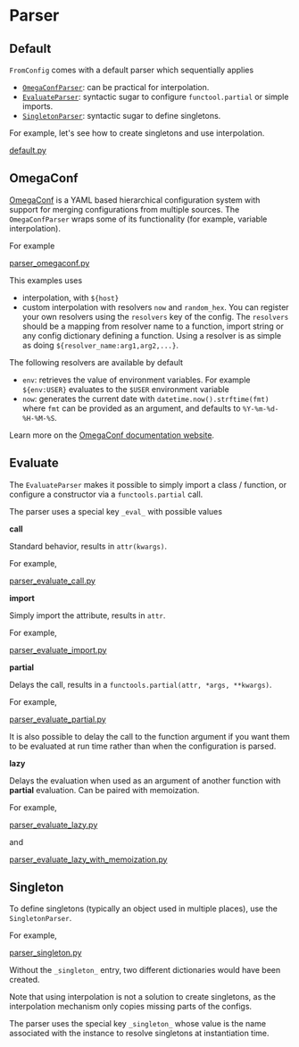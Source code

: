 # Parser <!-- {docsify-ignore} -->


<a id="default"></a>
## Default

`FromConfig` comes with a default parser which sequentially applies

- [`OmegaConfParser`](#omegaconf): can be practical for interpolation.
- [`EvaluateParser`](#evaluate): syntactic sugar to configure `functool.partial` or simple imports.
- [`SingletonParser`](#singleton): syntactic sugar to define singletons.

For example, let's see how to create singletons and use interpolation.

[default.py](default.py ':include :type=code python')


<a id="omegaconf"></a>
## OmegaConf

[OmegaConf](https://omegaconf.readthedocs.io) is a YAML based hierarchical configuration system with support for merging configurations from multiple sources. The `OmegaConfParser` wraps some of its functionality (for example, variable interpolation).

For example

[parser_omegaconf.py](parser_omegaconf.py ':include :type=code python')

This examples uses

- interpolation, with `${host}`
- custom interpolation with resolvers `now` and `random_hex`. You can register your own resolvers using the `resolvers` key of the config. The `resolvers` should be a mapping from resolver name to a function, import string or any config dictionary defining a function. Using a resolver is as simple as doing `${resolver_name:arg1,arg2,...}`.


The following resolvers are available by default

- `env`: retrieves the value of environment variables. For example `${env:USER}` evaluates to the `$USER` environment variable
- `now`: generates the current date with `datetime.now().strftime(fmt)` where `fmt` can be provided as an argument, and defaults to `%Y-%m-%d-%H-%M-%S`.

Learn more on the [OmegaConf documentation website](https://omegaconf.readthedocs.io).

<a id="evaluate"></a>
## Evaluate

The `EvaluateParser` makes it possible to simply import a class / function, or configure a constructor via a `functools.partial` call.

The parser uses a special key `_eval_` with possible values

__call__

Standard behavior, results in `attr(kwargs)`.

For example,

[parser_evaluate_call.py](parser_evaluate_call.py ':include :type=code python')

__import__

Simply import the attribute, results in `attr`.

For example,

[parser_evaluate_import.py](parser_evaluate_import.py ':include :type=code python')

__partial__

Delays the call, results in a `functools.partial(attr, *args, **kwargs)`.

For example,

[parser_evaluate_partial.py](parser_evaluate_partial.py ':include :type=code python')

It is also possible to delay the call to the function argument if you want them to be evaluated at run time rather
than when the configuration is parsed.

__lazy__

Delays the evaluation when used as an argument of another function with __partial__ evaluation. Can be paired with memoization.

For example,

[parser_evaluate_lazy.py](parser_evaluate_lazy.py ':include :type=code python')

and

[parser_evaluate_lazy_with_memoization.py](parser_evaluate_lazy_with_memoization.py ':include :type=code python')

<a id="singleton"></a>
## Singleton

To define singletons (typically an object used in multiple places), use the `SingletonParser`.

For example,

[parser_singleton.py](parser_singleton.py ':include :type=code python')

Without the `_singleton_` entry, two different dictionaries would have been created.

Note that using interpolation is not a solution to create singletons, as the interpolation mechanism only copies missing parts of the configs.

The parser uses the special key `_singleton_` whose value is the name associated with the instance to resolve singletons at instantiation time.
